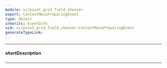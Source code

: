 ```yaml
---
module: ui/pivot_grid_field_chooser
export: ContextMenuPreparingEvent
type: Object
inherits: EventInfo
uid: ui/pivot_grid_field_chooser:ContextMenuPreparingEvent
generateTypeLink: 
---
```

---
##### shortDescription
<!-- Description goes here -->

---
<!-- Description goes here -->